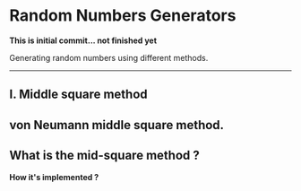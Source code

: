 # Random Numbers Generators

**This is initial commit... not finished yet**

Generating random numbers using different methods.

---

## I. Middle square method
von Neumann middle square method.
---
**What is the mid-square method ?**
---
**How it's implemented ?**

